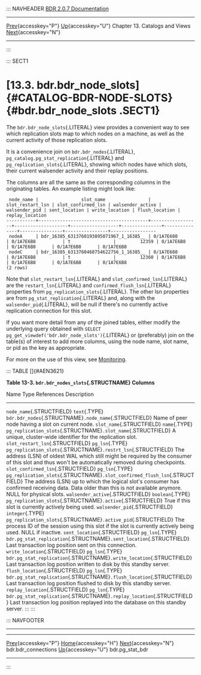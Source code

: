 ::: NAVHEADER
  [BDR 2.0.7 Documentation](index.md)
  --------------------------------------------------------------------------- ------------------------------------------ -------------------------------- -------------------------------------------------------------------
  [Prev](catalog-bdr-connections.md "bdr.bdr_connections"){accesskey="P"}   [Up](catalogs-views.md){accesskey="U"}    Chapter 13. Catalogs and Views    [Next](catalog-pg-stat-bdr.md "bdr.pg_stat_bdr"){accesskey="N"}

------------------------------------------------------------------------
:::

::: SECT1
# [13.3. bdr.bdr_node_slots]{#CATALOG-BDR-NODE-SLOTS} {#bdr.bdr_node_slots .SECT1}

The `bdr.bdr_node_slots`{.LITERAL} view provides a convenient way to see
which replication slots map to which nodes on a machine, as well as the
current activity of those replication slots.

It is a convenience join on `bdr.bdr_nodes`{.LITERAL},
`pg_catalog.pg_stat_replication`{.LITERAL} and
`pg_replication_slots`{.LITERAL}, showing which nodes have which slots,
their current walsender activity and their replay positions.

The columns are all the same as the corresponding columns in the
originating tables. An example listing might look like:

``` PROGRAMLISTING
 node_name |                slot_name                | slot_restart_lsn | slot_confirmed_lsn | walsender_active | walsender_pid | sent_location | write_location | flush_location | replay_location
-----------+-----------------------------------------+------------------+--------------------+------------------+---------------+---------------+----------------+----------------+-----------------
 nodeA     | bdr_16385_6313760193895071967_1_16385__ | 0/1A7E680        | 0/1A7E6B8          | t                |         12359 | 0/1A7E6B8     | 0/1A7E6B8      | 0/1A7E6B8      | 0/1A7E6B8
 nodeC     | bdr_16385_6313760468754622756_1_16385__ | 0/1A7E680        | 0/1A7E6B8          | t                |         12360 | 0/1A7E6B8     | 0/1A7E6B8      | 0/1A7E6B8      | 0/1A7E6B8
(2 rows)

```

Note that `slot_restart_lsn`{.LITERAL} and
`slot_confirmed_lsn`{.LITERAL} are the `restart_lsn`{.LITERAL} and
`confirmed_flush_lsn`{.LITERAL} properties from
`pg_replication_slots`{.LITERAL}. The other lsn properties are from
`pg_stat_replication`{.LITERAL} and, along with the
`walsender_pid`{.LITERAL}, will be null if there\'s no currently active
replication connection for this slot.

If you want more detail from any of the joined tables, either modify the
underlying query obtained with
`SELECT pg_get_viewdef('bdr.bdr_node_slots')`{.LITERAL} or (preferably)
join on the table(s) of interest to add more columns, using the node
name, slot name, or pid as the key as appropriate.

For more on the use of this view, see [Monitoring](monitoring.md).

::: TABLE
[]{#AEN3621}

**Table 13-3. `bdr.bdr_nodes_slots`{.STRUCTNAME} Columns**

  Name                                 Type               References                                                                     Description
  ------------------------------------ ------------------ ------------------------------------------------------------------------------ ------------------------------------------------------------------------------------------------------------------------------------------------------------------
  `node_name`{.STRUCTFIELD}            `text`{.TYPE}      `bdr.bdr_nodes`{.STRUCTNAME}`.node_name`{.STRUCTFIELD}                         Name of peer node having a slot on current node.
  `slot_name`{.STRUCTFIELD}            `name`{.TYPE}      `pg_replication_slots`{.STRUCTNAME}`.slot_name`{.STRUCTFIELD}                  A unique, cluster-wide identifier for the replication slot.
  `slot_restart_lsn`{.STRUCTFIELD}     `pg_lsn`{.TYPE}    `pg_replication_slots`{.STRUCTNAME}`.restrt_lsn`{.STRUCTFIELD}                 The address (LSN) of oldest WAL which still might be required by the consumer of this slot and thus won\'t be automatically removed during checkpoints.
  `slot_confirmed_lsn`{.STRUCTFIELD}   `pg_lsn`{.TYPE}    `pg_replication_slots`{.STRUCTNAME}`.slot_confirmed_flush_lsn`{.STRUCTFIELD}   The address (LSN) up to which the logical slot\'s consumer has confirmed receiving data. Data older than this is not available anymore. NULL for physical slots.
  `walsender_active`{.STRUCTFIELD}     `boolean`{.TYPE}   `pg_replication_slots`{.STRUCTNAME}`.active`{.STRUCTFIELD}                     True if this slot is currently actively being used.
  `walsender_pid`{.STRUCTFIELD}        `integer`{.TYPE}   `pg_replication_slots`{.STRUCTNAME}`.active_pid`{.STRUCTFIELD}                 The process ID of the session using this slot if the slot is currently actively being used. NULL if inactive.
  `sent_location`{.STRUCTFIELD}        `pg_lsn`{.TYPE}    `bdr.pg_stat_replication`{.STRUCTNAME}`.sent_location`{.STRUCTFIELD}           Last transaction log position sent on this connection.
  `write_location`{.STRUCTFIELD}       `pg_lsn`{.TYPE}    `bdr.pg_stat_replication`{.STRUCTNAME}`.write_location`{.STRUCTFIELD}          Last transaction log position written to disk by this standby server.
  `flush_location`{.STRUCTFIELD}       `pg_lsn`{.TYPE}    `bdr.pg_stat_replication`{.STRUCTNAME}`.flush_location`{.STRUCTFIELD}          Last transaction log position flushed to disk by this standby server.
  `replay_location`{.STRUCTFIELD}      `pg_lsn`{.TYPE}    `bdr.pg_stat_replication`{.STRUCTNAME}`.replay_location`{.STRUCTFIELD}         Last transaction log position replayed into the database on this standby server.
:::
:::

::: NAVFOOTER

------------------------------------------------------------------------

  ----------------------------------------------------- ------------------------------------------ -------------------------------------------------
  [Prev](catalog-bdr-connections.md){accesskey="P"}       [Home](index.md){accesskey="H"}        [Next](catalog-pg-stat-bdr.md){accesskey="N"}
  bdr.bdr_connections                                    [Up](catalogs-views.md){accesskey="U"}                                    bdr.pg_stat_bdr
  ----------------------------------------------------- ------------------------------------------ -------------------------------------------------
:::
